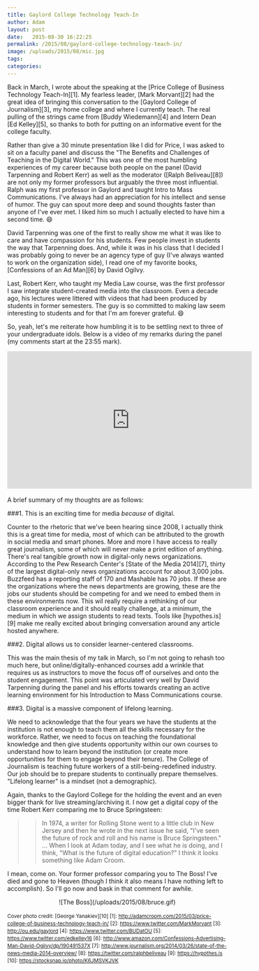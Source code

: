 ```yaml
---
title: Gaylord College Technology Teach-In
author: Adam
layout: post
date:   2015-08-30 16:22:25
permalink: /2015/08/gaylord-college-technology-teach-in/
image: /uploads/2015/08/mic.jpg
tags:
categories:
---
```

Back in March, I wrote about the speaking at the [Price College of Business Technology Teach-In][1]. My fearless leader, [Mark Morvant][2] had the great idea of bringing this conversation to the [Gaylord College of Journalism][3], my home college and where I currently teach. The real pulling of the strings came from [Buddy Wiedemann][4] and Intern Dean [Ed Kelley][5], so thanks to both for putting on an informative event for the college faculty.

Rather than give a 30 minute presentation like I did for Price, I was asked to sit on a faculty panel and discuss the "The Benefits and Challenges of Teaching in the Digital World." This was one of the most humbling experiences of my career because both people on the panel (David Tarpenning and Robert Kerr) as well as the moderator ([Ralph Beliveau][8]) are not only my former professors but arguably the three most influential. Ralph was my first professor in Gaylord and taught Intro to Mass Communications. I've always had an appreciation for his intellect and sense of humor. The guy can spout more deep and sound thoughts faster than anyone of I've ever met. I liked him so much I actually elected to have him a second time. :smile:

David Tarpenning was one of the first to really show me what it was like to care and have compassion for his students. Few people invest in students the way that Tarpenning does. And, while it was in his class that I decided I was probably going to never be an agency type of guy (I've always wanted to work on the organization side), I read one of my favorite books, [Confessions of an Ad Man][6] by David Ogilvy.

Last, Robert Kerr, who taught my Media Law course, was the first professor I saw integrate student-created media into the classroom. Even a decade ago, his lectures were littered with videos that had been produced by students in former semesters. The guy is so committed to making law seem interesting to students and for that I'm am forever grateful. :smile:

So, yeah, let's me reiterate how humbling it is to be settling next to three of your undergraduate idols. Below is a video of my remarks during the panel (my comments start at the 23:55 mark).

<iframe width="560" height="315" src="https://www.youtube.com/embed/rbSKnNdeRJY" frameborder="0" allowfullscreen></iframe>

A brief summary of my thoughts are as follows:

###1. This is an exciting time for media *because* of digital.

Counter to the rhetoric that we've been hearing since 2008, I actually think this is a great time for media, most of which can be attributed to the growth in social media and smart phones. More and more I have access to really great journalism, some of which will never make a print edition of anything. There's real tangible growth now in digital-only news organizations. According to the Pew Research Center's [State of the Media 2014][7], thirty of the largest digital-only news organizations account for about 3,000 jobs. Buzzfeed has a reporting staff of 170 and Mashable has 70 jobs. If these are the organizations where the news departments are growing, these are the jobs our students should be competing for and we need to embed them in these environments now. This wil really require a rethinking of our classroom experience and it should really challenge, at a minimum, the medium in which we assign students to read texts. Tools like [hypothes.is][9] make me really excited about bringing conversation around any article hosted anywhere.

###2. Digital allows us to consider learner-centered classrooms.

This was the main thesis of my talk in March, so I'm not going to rehash too much here, but online/digitally-enhanced courses add a wrinkle that requires us as instructors to move the focus off of ourselves and onto the student engagement. This point was articulated very well by David Tarpenning during the panel and his efforts towards creating an active learning environment for his Introduction to Mass Communications course.

###3. Digital is a massive component of lifelong learning.

We need to acknowledge that the four years we have the students at the institution is not enough to teach them all the skills necessary for the workforce. Rather, we need to focus on teaching the foundational knowledge and then give students opportunity within our own courses to understand how to learn beyond the institution (or create more opportunities for them to engage beyond their tenure). The College of Journalism is teaching future workers of a still-being-redefined industry. Our job should be to prepare students to continually prepare themselves. "Lifelong learner" is a mindset (not a demographic).

Again, thanks to the Gaylord College for the holding the event and an even bigger thank for live streaming/archiving it. I now get a digital copy of the time Robert Kerr comparing me to Bruce Springsteen:

>> In 1974, a writer for Rolling Stone went to a little club in New Jersey and then he wrote in the next issue he said, "I've seen the future of rock and roll and his name is Bruce Springsteen." ... When I look at Adam today, and I see what he is doing, and I think, "What is the future of digital education?" I think it looks something like Adam Croom.

I mean, come on. Your former professor comparing you to The Boss! I've died and gone to Heaven (though I think it also means I have nothing left to accomplish). So I'll go now and bask in that comment for awhile.

<center>![The Boss](/uploads/2015/08/bruce.gif)</center>


<small>Cover photo credit: [George Yanakiev][10]
[1]: http://adamcroom.com/2015/03/price-college-of-business-technology-teach-in/
[2]: https://www.twitter.com/MarkMorvant
[3]: http://ou.edu/gaylord
[4]: https://www.twitter.com/BUDatOU
[5]: https://www.twitter.com/edkelley16
[6]: http://www.amazon.com/Confessions-Advertising-Man-David-Ogilvy/dp/190491537X
[7]: http://www.journalism.org/2014/03/26/state-of-the-news-media-2014-overview/
[8]: https://twitter.com/ralphbeliveau
[9]: https://hypothes.is
[10]: https://stocksnap.io/photo/K6JMSVKJVK
